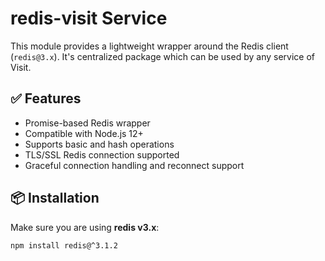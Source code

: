 # redis-visit Service 

This module provides a lightweight wrapper around the Redis client (`redis@3.x`). It's centralized package which can be used by any service of Visit.

## ✅ Features

- Promise-based Redis wrapper
- Compatible with Node.js 12+
- Supports basic and hash operations
- TLS/SSL Redis connection supported
- Graceful connection handling and reconnect support

## 📦 Installation

Make sure you are using **redis v3.x**:

```bash
npm install redis@^3.1.2

